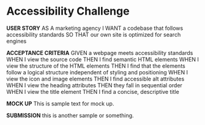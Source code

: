 # Accessibility Challenge

**USER STORY**
AS A marketing agency
I WANT a codebase that follows accessibility standards
SO THAT our own site is optimized for search engines

**ACCEPTANCE CRITERIA**
GIVEN a webpage meets accessibility standards
WHEN I view the source code
THEN I find semantic HTML elements
WHEN I view the structure of the HTML elements
THEN I find that the elements follow a logical structure independent of styling and positioning
WHEN I view the icon and image elements
THEN I find accessible alt attributes
WHEN I view the heading attributes
THEN they fall in sequential order
WHEN I view the title element
THEN I find a concise, descriptive title

**MOCK UP**
This is sample text for mock up.

**SUBMISSION**
this is another sample or something.  